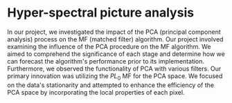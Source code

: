 # Hyper-spectral picture analysis

In our project, we investigated the impact of the PCA (principal component analysis) process on the MF (matched filter) algorithm. 
Our project involved examining the influence of the PCA procedure on the MF algorithm. We aimed to comprehend the significance of each stage and determine how we can forecast the algorithm's performance prior to its implementation. Furthermore, we observed the functionality of PCA with various filters. Our primary innovation was utilizing the $PL_0$ MF for the PCA space. We focused on the data's stationarity and attempted to enhance the efficiency of the PCA space by incorporating the local properties of each pixel.

